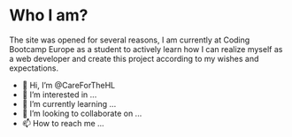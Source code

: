 # Who I am? #

The site was opened for several reasons, I am currently at Coding Bootcamp Europe as a student to actively learn how I can realize myself as a web developer and create this project according to my wishes and expectations.

- 👋 Hi, I’m @CareForTheHL
- 👀 I’m interested in ...
- 🌱 I’m currently learning ...
- 💞️ I’m looking to collaborate on ...
- 📫 How to reach me ...

<!---
CareForTheHL/CareForTheHL is a ✨ special ✨ repository because its `README.md` (this file) appears on your GitHub profile.
You can click the Preview link to take a look at your changes.
--->
